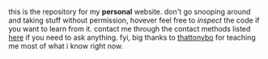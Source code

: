 this is the repository for my **personal** website. don't go snooping around and taking stuff without permission, hovever feel free to *inspect* the code if you want to learn from it. contact me through the contact methods listed [here](https://bluiidev.github.io) if you need to ask anything. fyi, big thanks to [thattonybo](https://tonybo.me) for teaching me most of what i know right now.
